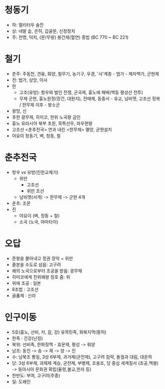 # 청동기

* 하: 멀리터우 술잔
* 상: 네발 솥, 은허, 갑골문, 신정정치
* 주: 천명, 덕치, (문/무왕) 봉건제(혈연) 종법 (BC 770 ~ BC 221)

# 철기
* 춘주: 주동천, 견융, 뤄양, 철무기, 농기구, 우경,
  '사'계층 - 법가 - 제자백가, 군현제
* 전: 법가, 상앙, 이사
* 한
  * 고조(유방): 항우와 벌인 전쟁, 군국제, 흉노에 패배(백등 평성산 전투)
  * 무제
    군현, 흉노원정(장건, 대원지), 전매제, 동중서 - 유교, 남비엣, 고조선 정복 / 한무제 이후 - 왕소군
* 왕망, 신
* 후한
  광무제, 히미코, 한위 노국왕 금인
* 흉노
  유라시아 북부 초원, 묵특선우, 좌우현왕
* 고조선
  <춘추전국> 연과 내린
  <한무제> 멸망, 균현설치
* 야요이
  청동기, 벼, 청동, 철

# 춘추전국
* 항우 vs 유방(진한교체기)
  * 위만
    * 고조선
    * 위만 조선
  * 남비엣(서개) -> 한무제 -> 군현 4개
* 춘추: 조몬
* 진
  * 야요이 (벼, 청동 + 철)
  * 소국 (노국, 야마타이)

# 오답
* 준왕을 몰아내고 정권 장악 = 위만
* 졸본을 수도로 삼음: 고구려
* 왜의 노국으로부터 조공을 받음: 광무제
* 히미코에게 친위왜왕 칭호 줌: 위
* 위에 조공 : 일본
* 8조법 : 고조선
* 골품제 : 신라

# 인구이동
* 5호(흉노, 선비, 저, 갈, 강) 유목민족, 화북지역(황허)
* 한족 : 건강(난징)
* 북위: 선비족, 한화정책 - 효문제, 평성 -> 뤄양
* 남조: 동진 -> 송 -> 제 -> 양 -> 진
* 수: 남북조 통일, 3성 6부제, 과거제(균전제), 고구려 침략, 돌궐과 대림, 대운하
* 당: 3성 6부제, 과제제 계승, 균전제, 부병제, 조용조, 당 중심 세계질서 (조공,책봉) -> 동아시아 문화권 확립(율령,불교,한자 등)
* 한반도: 부여, 고구려(주종)
* 일: 도왜인
